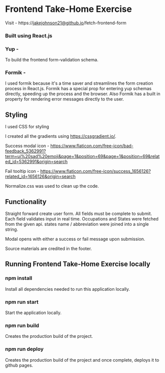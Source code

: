 # Frontend Take-Home Exercise

Visit - https://jakejohnson21@github.io/fetch-frontend-form

### Built using React.js

### Yup -

To build the frontend form-validation schema.

### Formik -

I used formik because it's a time saver and streamlines the form creation process in React.js. Formik has a special prop for entering yup schemas directly, speeding up the process and the browser. Also Formik has a built in property for rendering error messages directly to the user.

## Styling

I used CSS for styling

I created all the gradients using https://cssgradient.io/.

Success modal icon - https://www.flaticon.com/free-icon/bad-feedback_5362991?term=ui%20sad%20emoji&page=1&position=69&page=1&position=69&related_id=5362991&origin=search

Fail tooltip icon - https://www.flaticon.com/free-icon/success_1656126?related_id=1656126&origin=search

Normalize.css was used to clean up the code.

## Functionality

Straight forward create user form. All fields must be complete to submit. Each field validates input in real time.
Occupations and States were fetched from the given api. states name / abbreviation were joined into a single string.

Modal opens with either a success or fail message upon submission.

Source materials are credited in the footer.

## Running Frontend Take-Home Exercise locally

### npm install

Install all dependencies needed to run this application locally.

### npm run start

Start the application locally.

### npm run build

Creates the production build of the project.

### npm run deploy

Creates the production build of the project and once complete, deploys it to github pages.
